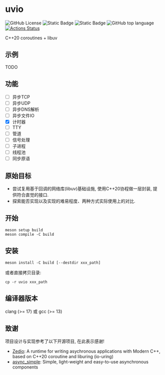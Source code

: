 # uvio

![GitHub License](https://img.shields.io/github/license/uchenily/uvio)
![Static Badge](https://img.shields.io/badge/c%2B%2B20-Coroutines-orange)
![Static Badge](https://img.shields.io/badge/standard-c%2B%2B20-blue?logo=cplusplus)
![GitHub top language](https://img.shields.io/github/languages/top/uchenily/uvio)
[![Actions Status](https://github.com/uchenily/uvio/actions/workflows/ci.yaml/badge.svg?branch=main)](https://github.com/uchenily/uvio/actions)


C++20 coroutines + libuv

## 示例

TODO

## 功能

- [ ] 异步TCP
- [ ] 异步UDP
- [ ] 异步DNS解析
- [ ] 异步文件IO
- [x] 计时器
- [ ] TTY
- [ ] 管道
- [ ] 信号处理
- [ ] 子进程
- [ ] 线程池
- [ ] 同步原语

## 原始目标

- 尝试复用基于回调的网络库(libuv)基础设施, 使用C++20协程做一层封装, 提供符合直觉的接口.
- 探索能否实现以及实现的难易程度、两种方式实际使用上的对比.

## 开始

```shell
meson setup build
meson compile -C build
```

## 安装

```shell
meson install -C build [--destdir xxx_path]
```

或者直接拷贝目录:

```shell
cp -r uvio xxx_path
```

## 编译器版本

clang (>= 17) 或 gcc (>= 13)

## 致谢

项目设计与实现参考了以下开源项目, 在此表示感谢!

- [Zedio](https://github.com/8sileus/zedio): A runtime for writing asychronous applications with Modern C++, based on C++20 coroutine and liburing (io-uring)
- [async_simple](https://github.com/alibaba/async_simple): Simple, light-weight and easy-to-use asynchronous components

